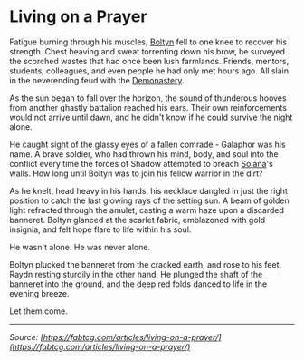 # Living on a Prayer

Fatigue burning through his muscles, [Boltyn](../../heroes-of-rathe/boltyn-about.md) fell to one knee to recover his strength. Chest heaving and sweat torrenting down his brow, he surveyed the scorched wastes that had once been lush farmlands. Friends, mentors, students, colleagues, and even people he had only met hours ago. All slain in the neverending feud with the [Demonastery](../../continents/rathe/demonastery/demonastery.md).

As the sun began to fall over the horizon, the sound of thunderous hooves from another ghastly battalion reached his ears. Their own reinforcements would not arrive until dawn, and he didn't know if he could survive the night alone.

He caught sight of the glassy eyes of a fallen comrade - Galaphor was his name. A brave soldier, who had thrown his mind, body, and soul into the conflict every time the forces of Shadow attempted to breach [Solana](../../continents/rathe/solana/solana.md)'s walls. How long until Boltyn was to join his fellow warrior in the dirt?

As he knelt, head heavy in his hands, his necklace dangled in just the right position to catch the last glowing rays of the setting sun. A beam of golden light refracted through the amulet, casting a warm haze upon a discarded banneret. Boltyn glanced at the scarlet fabric, emblazoned with gold insignia, and felt hope flare to life within his soul.

He wasn't alone. He was never alone.

Boltyn plucked the banneret from the cracked earth, and rose to his feet, Raydn resting sturdily in the other hand. He plunged the shaft of the banneret into the ground, and the deep red folds danced to life in the evening breeze.

Let them come.

---

_Source: [https://fabtcg.com/articles/living-on-a-prayer/](https://fabtcg.com/articles/living-on-a-prayer/)_
